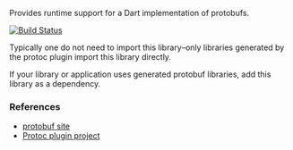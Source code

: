 Provides runtime support for a Dart implementation of protobufs.

[![Build Status](https://drone.io/github.com/dart-lang/dart-protobuf/status.png)](https://drone.io/github.com/dart-lang/dart-protobuf/latest)

Typically one do not need to import this library–only libraries
generated by the protoc plugin import this library directly.

If your library or application uses generated protobuf libraries, add this
library as a dependency.

### References

* [protobuf site](https://code.google.com/p/protobuf)
* [Protoc plugin project](https://github.com/dart-lang/dart-protoc-plugin)
